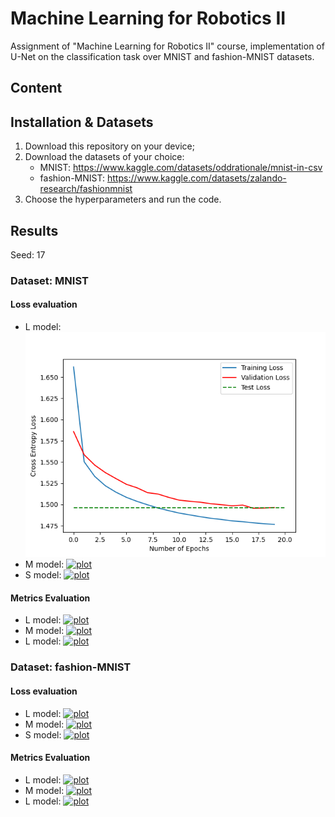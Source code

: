 # Machine Learning for Robotics II
Assignment of "Machine Learning for Robotics II" course, implementation of U-Net on the classification task over MNIST and fashion-MNIST datasets.

## Content

## Installation & Datasets
1) Download this repository on your device;
2) Download the datasets of your choice:
   - MNIST: https://www.kaggle.com/datasets/oddrationale/mnist-in-csv
   - fashion-MNIST: https://www.kaggle.com/datasets/zalando-research/fashionmnist
3) Choose the hyperparameters and run the code.

## Results
Seed: 17

### Dataset: MNIST
#### Loss evaluation
- L model: ![plot](https://github.com/S4479444/Machine-Learning-for-Robotics-II/blob/main/imgs/MNIST/Large/large_loss.png)
- M model: [![plot](./imgs/MNIST/medium_loss.png)](https://github.com/S4479444/Machine-Learning-for-Robotics-II/blob/main/imgs/MNIST/Medium/medium_loss.png)
- S model: [![plot](./imgs/MNIST/small_loss.png)](https://github.com/S4479444/Machine-Learning-for-Robotics-II/blob/main/imgs/MNIST/Small/large_loss.png)
#### Metrics Evaluation
- L model: [![plot](./imgs/MNIST/large_metrics.png)](https://github.com/S4479444/Machine-Learning-for-Robotics-II/blob/main/imgs/MNIST/Large/large_metrics.png)
- M model: [![plot](./imgs/MNIST/medium_metrics.png)](https://github.com/S4479444/Machine-Learning-for-Robotics-II/blob/main/imgs/MNIST/Medium/medium_metrics.png)
- L model: [![plot](./imgs/MNIST/small_metrics.png)](https://github.com/S4479444/Machine-Learning-for-Robotics-II/blob/main/imgs/MNIST/Small/small_metrics.png)

### Dataset: fashion-MNIST
#### Loss evaluation
- L model: [![plot](./imgs/fashion-MNIST/large_loss.png)](https://github.com/S4479444/Machine-Learning-for-Robotics-II/blob/main/imgs/MNIST/Large/large_loss.png)
- M model: [![plot](./imgs/fahion-MNIST/large_loss.png)](https://github.com/S4479444/Machine-Learning-for-Robotics-II/blob/main/imgs/MNIST/Medium/medium_loss.png)
- S model: [![plot](./imgs/fashion-MNIST/large_loss.png)](https://github.com/S4479444/Machine-Learning-for-Robotics-II/blob/main/imgs/MNIST/Small/large_loss.png)
#### Metrics Evaluation
- L model: [![plot](./imgs/fashion-MNIST/large_loss.png)](https://github.com/S4479444/Machine-Learning-for-Robotics-II/blob/main/imgs/MNIST/Large/large_metrics.png)
- M model: [![plot](./imgs/fashion-MNIST/large_loss.png)](https://github.com/S4479444/Machine-Learning-for-Robotics-II/blob/main/imgs/MNIST/Medium/medium_metrics.png)
- L model: [![plot](./imgs/fashion-MNIST/large_loss.png)](https://github.com/S4479444/Machine-Learning-for-Robotics-II/blob/main/imgs/MNIST/Small/small_metrics.png)
